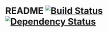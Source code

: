 # README [![Build Status](https://travis-ci.org/localheinz/change-log.svg?branch=master)](https://travis-ci.org/localheinz/change-log) [![Dependency Status](https://www.versioneye.com/user/projects/54f078634f31083e1b0004c7/badge.svg?style=flat)](https://www.versioneye.com/user/projects/54f078634f31083e1b0004c7)
